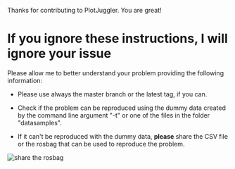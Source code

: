 Thanks for contributing to PlotJuggler. You are great!

# If you ignore these instructions, I will ignore your issue

Please allow me to better understand your problem providing the following information:

- Please use always the master branch or the latest tag, if you can. 

- Check if the problem can be reproduced using the dummy data created by the command line argument "-t" or one of the files in the folder "datasamples".

- If it can't be reproduced with the dummy data, __please__ share the CSV file or the rosbag that can be used to reproduce the problem.

![share the rosbag](https://github.com/facontidavide/PlotJuggler/raw/master/docs/images/show_me_the_rosbag.jpg)


